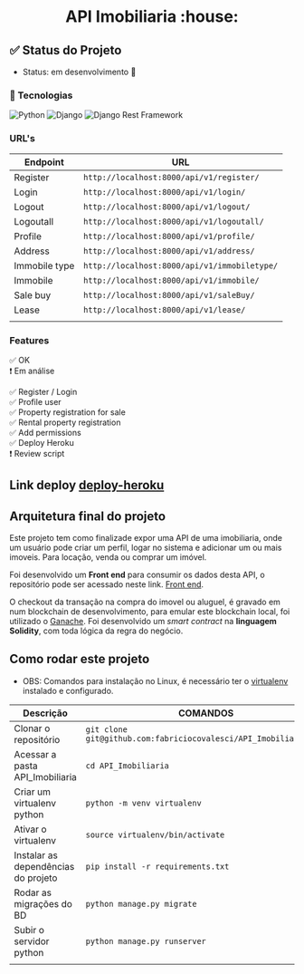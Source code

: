 <h1 align="center"> 
   API Imobiliaria :house:
</h1>

## :white_check_mark: Status do Projeto
- Status: em desenvolvimento :construction:

 ### :link: Tecnologias

![Python](https://img.shields.io/badge/Python-v3.9.0-blue) 
![Django](https://img.shields.io/badge/Django-v3.1.2-blue) 
![Django Rest Framework](https://img.shields.io/badge/DjangoRestFramework-v3.12.1-blue)



### URL's


|    Endpoint     |                    URL                          |  
|-----------------|-------------------------------------------------|
|  Register       |  `http://localhost:8000/api/v1/register/`       |   
|  Login          |  `http://localhost:8000/api/v1/login/`          |   
|  Logout         |  `http://localhost:8000/api/v1/logout/`         |   
|  Logoutall      |  `http://localhost:8000/api/v1/logoutall/`      |   
|  Profile        |  `http://localhost:8000/api/v1/profile/`        |  
|  Address        |  `http://localhost:8000/api/v1/address/`        |   
|  Immobile type  |  `http://localhost:8000/api/v1/immobiletype/`   |
|  Immobile       |  `http://localhost:8000/api/v1/immobile/`       | 
|  Sale buy       |  `http://localhost:8000/api/v1/saleBuy/`        |
|  Lease          |  `http://localhost:8000/api/v1/lease/`          |
|                 |                                                 |



### Features

:white_check_mark: OK <br>
:heavy_exclamation_mark: Em análise <br>

:white_check_mark: Register / Login  <br>
:white_check_mark: Profile user  <br>
:white_check_mark: Property registration for sale  <br>
:white_check_mark: Rental property registration  <br>
:white_check_mark: Add permissions  <br>
:white_check_mark: Deploy Heroku  <br>
:heavy_exclamation_mark: Review script  <br>



## Link deploy [deploy-heroku](https://apimobiliaria.herokuapp.com/)



## Arquitetura final do projeto

Este projeto tem como finalizade expor uma API de uma imobiliaria, onde um usuário pode criar um perfil,
logar no sistema e adicionar um ou mais imoveis. Para locação, venda ou comprar um imóvel.

Foi desenvolvido um **Front end** para consumir os dados desta API, o repositório pode ser acessado neste link. [Front end](https://github.com/fabriciocovalesci/Imobiliaria-frontend-Svelte).

O checkout da transação na compra do imovel ou aluguel, é gravado em num blockchain de desenvolvimento, para emular este blockchain local, foi utilizado o [Ganache](https://www.trufflesuite.com/ganache). Foi desenvolvido um *smart contract* na **linguagem Solidity**, com toda lógica da regra do negócio.


## Como rodar este projeto

- OBS: Comandos para instalação no Linux, é necessário ter o [virtualenv](https://docs.python.org/3/tutorial/venv.html) instalado e configurado.

|           Descrição                  |                          COMANDOS                                      |  
|--------------------------------------|------------------------------------------------------------------------|
|  Clonar o repositório                |  `git clone git@github.com:fabriciocovalesci/API_Imobiliaria.git`      |   
|  Acessar a pasta API_Imobiliaria     |  `cd API_Imobiliaria`                                                  |   
|  Criar um virtualenv python          |  `python -m venv virtualenv`                                           |   
|  Ativar o virtualenv                 |  `source virtualenv/bin/activate`                                      |   
|  Instalar as dependências do projeto |  `pip install -r requirements.txt`                                     |  
|  Rodar as migrações do BD            |  `python manage.py migrate`                                            |   
|  Subir o servidor python             |  `python manage.py runserver`                                          |
|                                      |                                                                        | 

